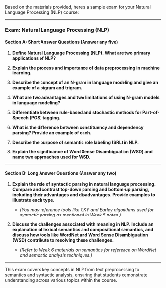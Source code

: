 Based on the materials provided, here’s a sample exam for your Natural Language Processing (NLP) course:

---

### **Exam: Natural Language Processing (NLP)**

#### **Section A: Short Answer Questions (Answer any five)**

1. **Define Natural Language Processing (NLP). What are two primary applications of NLP?**
   
2. **Explain the process and importance of data preprocessing in machine learning.**

3. **Describe the concept of an N-gram in language modeling and give an example of a bigram and trigram.**

4. **What are two advantages and two limitations of using N-gram models in language modeling?**

5. **Differentiate between rule-based and stochastic methods for Part-of-Speech (POS) tagging.**

6. **What is the difference between constituency and dependency parsing? Provide an example of each.**

7. **Describe the purpose of semantic role labeling (SRL) in NLP.**

8. **Explain the significance of Word Sense Disambiguation (WSD) and name two approaches used for WSD.**

---

#### **Section B: Long Answer Questions (Answer any two)**

1. **Explain the role of syntactic parsing in natural language processing. Compare and contrast top-down parsing and bottom-up parsing, including their advantages and disadvantages. Provide examples to illustrate each type.**
   - *(You may reference tools like CKY and Earley algorithms used for syntactic parsing as mentioned in Week 5 notes.)*

2. **Discuss the challenges associated with meaning in NLP. Include an explanation of lexical semantics and compositional semantics, and discuss how tools like WordNet and Word Sense Disambiguation (WSD) contribute to resolving these challenges.**
   - *(Refer to Week 6 materials on semantics for reference on WordNet and semantic analysis techniques.)*

---

This exam covers key concepts in NLP from text preprocessing to semantics and syntactic analysis, ensuring that students demonstrate understanding across various topics within the course.